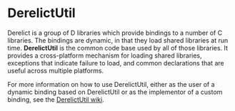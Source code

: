 DerelictUtil
============
Derelict is a group of D libraries which provide bindings to a number of C libraries. The bindings are dynamic, in that they load shared libraries at run time. <b>DerelictUtil</b> is the common code base used by all of those libraries. It provides a cross-platform mechanism for loading shared libraries, exceptions that indicate failure to load, and common declarations that are useful across multiple platforms.

For more information on how to use DerelictUtil, either as the user of a dynamic binding based on DerelictUtil or as the implementor of a custom binding, see the [DerelictUtil wiki](https://github.com/DerelictOrg/util/wiki).